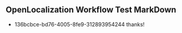 ## OpenLocalization Workflow Test MarkDown
* 136bcbce-bd76-4005-8fe9-312893954244 
thanks!<!--HONumber=Mar16_HO2-->
